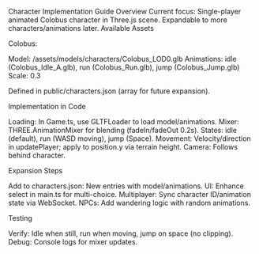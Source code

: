 Character Implementation Guide
Overview
Current focus: Single-player animated Colobus character in Three.js scene. Expandable to more characters/animations later.
Available Assets

Colobus:

Model: /assets/models/characters/Colobus_LOD0.glb
Animations: idle (Colobus_Idle_A.glb), run (Colobus_Run.glb), jump (Colobus_Jump.glb)
Scale: 0.3


Defined in public/characters.json (array for future expansion).

Implementation in Code

Loading: In Game.ts, use GLTFLoader to load model/animations.
Mixer: THREE.AnimationMixer for blending (fadeIn/fadeOut 0.2s).
States: idle (default), run (WASD moving), jump (Space).
Movement: Velocity/direction in updatePlayer; apply to position.y via terrain height.
Camera: Follows behind character.

Expansion Steps

Add to characters.json: New entries with model/animations.
UI: Enhance select in main.ts for multi-choice.
Multiplayer: Sync character ID/animation state via WebSocket.
NPCs: Add wandering logic with random animations.

Testing

Verify: Idle when still, run when moving, jump on space (no clipping).
Debug: Console logs for mixer updates.
